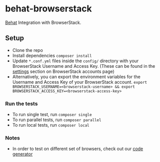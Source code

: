 # behat-browserstack

[Behat](https://github.com/Behat/Behat) Integration with BrowserStack.

## Setup

- Clone the repo
- Install dependencies `composer install`
- Update `*.conf.yml` files inside the `config/` directory with your BrowserStack Username and Access Key. (These can be found in the [settings](https://www.browserstack.com/accounts/settings) section on BrowserStack accounts page)
- Alternatively, you can export the environment variables for the Username and Access Key of your BrowserStack account. `export BROWSERSTACK_USERNAME=<browserstack-username> && export BROWSERSTACK_ACCESS_KEY=<browserstack-access-key>`

### Run the tests

- To run single test, run `composer single`
- To run parallel tests, run `composer parallel`
- To run local tests, run `composer local`

### Notes

- In order to test on different set of browsers, check out our [code generator](https://www.browserstack.com/automate/python#setting-os-and-browser)
